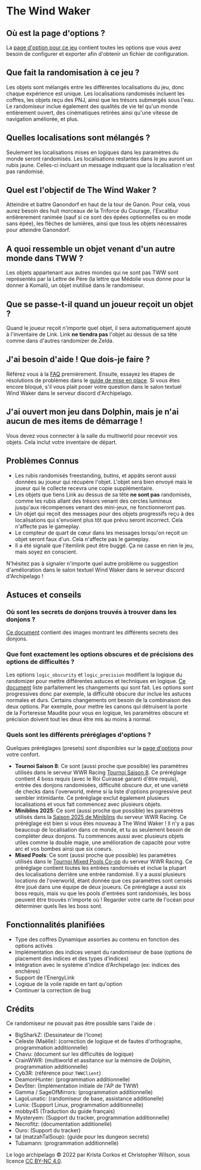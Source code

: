 # The Wind Waker

## Où est la page d'options ?

La [page d'option pour ce jeu](../player-options) contient toutes les options que vous avez besoin de configurer et 
exporter afin d'obtenir un fichier de configuration.

## Que fait la randomisation à ce jeu ?

Les objets sont mélangés entre les différentes localisations du jeu, donc chaque expérience est unique. 
Les localisations randomisés incluent les coffres, les objets reçu des PNJ, ainsi que les trésors submergés sous l'eau.
Le randomiseur inclue également des qualités de vie tel qu'un monde entièrement ouvert, 
des cinématiques retirées ainsi qu'une vitesse de navigation améliorée, et plus.

## Quelles localisations sont mélangés ?

Seulement les localisations mises en logiques dans les paramètres du monde seront randomisés.
Les localisations restantes dans le jeu auront un rubis jaune.
Celles-ci incluant un message indiquant que la localisation n'est pas randomisé.

## Quel est l'objectif de The Wind Waker ?

Atteindre et battre Ganondorf en haut de la tour de Ganon. 
Pour cela, vous aurez besoin des huit morceaux de la Triforce du Courage, l'Excalibur entièrerement ranimée (sauf si ce
sont des épées optionnelles ou en mode sans épée), les flèches de lumières, ainsi que tous les objets nécessaires pour
atteindre Ganondorf.

## A quoi ressemble un objet venant d'un autre monde dans TWW ?

Les objets appartenant aux autres mondes qui ne sont pas TWW sont représentés 
par la Lettre de Père (la lettre que Médolie vous donne pour la donner à Komali),
un objet inutilisé dans le randomiseur.

## Que se passe-t-il quand un joueur reçoit un objet ?

Quand le joueur reçoit n'importe quel objet, il sera automatiquement ajouté à l'inventaire de Link.
Link **ne tiendra pas** l'objet au dessus de sa tête comme dans d'autres randomizer de Zelda.

## J'ai besoin d'aide ! Que dois-je faire ?

Référez vous à la [FAQ](https://lagolunatic.github.io/wwrando/faq/) premièrement. Ensuite, 
essayez les étapes de résolutions de problèmes dans le [guide de mise en place](/tutorial/The%20Wind%20Waker/setup/en).
Si vous êtes encore bloqué, s'il vous plait poser votre question dans le salon textuel Wind Waker 
dans le serveur discord d'Archipelago.

## J'ai ouvert mon jeu dans Dolphin, mais je n'ai aucun de mes items de démarrage !

Vous devez vous connecter à la salle du multiworld pour recevoir vos objets. Cela inclut votre inventaire de départ.

## Problèmes Connus

- Les rubis randomisés freestanding, butins, et appâts seront aussi données au joueur qui récupère l'objet.
  L'objet sera bien envoyé mais le joueur qui le collecte recevra une copie supplémentaire.
- Les objets que tiens Link au dessus de sa tête **ne sont pas** randomisés, 
  comme les rubis allant des trésors venant des cercles lumineux
  jusqu'aux récompenses venant des mini-jeux, ne fonctionneront pas.
- Un objet qui reçoit des messages pour des objets progressifs reçu à des localisations
  qui s'envoient plus tôt que prévu seront incorrect. Cela n'affecte pas le gameplay.
- Le compteur de quart de cœur dans les messages lorsqu'on reçoit un objet seront faux d'un.
  Cela n'affecte pas le gameplay.
- Il a été signalé que l'itemlink peut être buggé. 
  Ça ne casse en rien le jeu, mais soyez en conscient.

N'hésitez pas à signaler n'importe quel autre problème ou suggestion d'amélioration dans le salon textuel Wind Waker
dans le serveur discord d'Archipelago !

## Astuces et conseils

### Où sont les secrets de donjons trouvés à trouver dans les donjons ?

[Ce document](https://docs.google.com/document/d/1LrjGr6W9970XEA-pzl8OhwnqMqTbQaxCX--M-kdsLos/edit?usp=sharing)
contient des images montrant les différents secrets des donjons.

### Que font exactement les options obscures et de précisions des options de difficultés ?

Les options `logic_obscurity` et `logic_precision` modifient la logique du randomizer
pour mettre différentes astuces et techniques en logique.
[Ce document](https://docs.google.com/spreadsheets/d/14ToE1SvNr9yRRqU4GK2qxIsuDUs9Edegik3wUbLtzH8/edit?usp=sharing)
liste parfaitement les changements qui sont fait. Les options sont progressives donc par exemple,
la difficulté obscure dur inclue les astuces normales et durs. 
Certains changements ont besoin de la combinaison des deux options.
Par exemple, pour mettre les canons qui détruisent la porte de la Forteresse Maudite pour vous en logique,
les paramètres obscure et précision doivent tout les deux être mis au moins à normal.

### Quels sont les différents préréglages d'options ?

Quelques préréglages (presets) sont disponibles sur la [page d'options](../player-options) pour votre confort.

- **Tournoi Saison 8**: Ce sont (aussi proche que possible) les paramètres utilisés dans le serveur WWR Racing
  [Tournoi Saison 8](https://docs.google.com/document/d/1b8F5DL3P5fgsQC_URiwhpMfqTpsGh2M-KmtTdXVigh4).
  Ce préréglage contient 4 boss requis (avec le Roi Cuirassé garanti d'être requis),
  entrée des donjons randomisées, difficulté obscure dur, et une variété de checks dans l'overworld,
  même si la liste d'options progressive peut sembler intimidante.
  Ce préréglage exclut également plusieurs localisations et vous fait commencez avec plusieurs objets.
- **Miniblins 2025**: Ce sont (aussi proche que possible) les paramètres utilisés dans la
  [Saison 2025 de Miniblins](https://docs.google.com/document/d/19vT68eU6PepD2BD2ZjR9ikElfqs8pXfqQucZ-TcscV8)
  du serveur WWR Racing. Ce préréglage est bien si vous êtes nouveau à The Wind Waker ! 
  Il n'y a pas beaucoup de localisation dans ce monde, et tu as seulement besoin de compléter deux donjons.
  Tu commences aussi avec plusieurs objets utiles comme la double magie, 
  une amélioration de capacité pour votre arc et vos bombes ainsi que six coeurs.
- **Mixed Pools**: Ce sont (aussi proche que possible) les paramètres utilisés dans le
  [Tournoi Mixed Pools Co-op](https://docs.google.com/document/d/1YGPTtEgP978TIi0PUAD792OtZbE2jBQpI8XCAy63qpg) 
  du serveur WWR Racing. 
  Ce préréglage contient toutes les entrées randomisés et inclue la plupart des localisations
  derrière une entrée randomisé. Il y a aussi plusieurs locations de l'overworld,
  étant donnée que ces paramètres sont censés être joué dans une équipe de deux joueurs.
  Ce préréglage a aussi six boss requis, mais vu que les pools d'entrées sont randomisés, 
  les boss peuvent être trouvés n'importe où ! Regarder votre carte de l'océan pour
  déterminer quels îles les boss sont.

## Fonctionnalités planifiées

- Type des coffres Dynamique assorties au contenu en fonction des options activés
- Implémentation des indices venant du randomiseur de base (options de placement des indices et des types d'indices)
- Intégration avec le système d'indice d'Archipelago (ex: indices des enchères)
- Support de l'EnergyLink
- Logique de la voile rapide en tant qu'option
- Continuer la correction de bug

## Crédits

Ce randomiseur ne pouvait pas être possible sans l'aide de :

- BigSharkZ: (Dessinateur de l'îcone)
- Celeste (Maëlle): (correction de logique et de fautes d'orthographe, programmation additionnelle)
- Chavu: (document sur les difficultés de logique)
- CrainWWR: (multiworld et assitance sur la mémoire de Dolphin, programmation additionnelle)
- Cyb3R: (référence pour `TWWClient`)
- DeamonHunter: (programmation additionnelle)
- Dev5ter: (Implémentation initiale de l'AP de TWW)
- Gamma / SageOfMirrors: (programmation additionnelle)
- LagoLunatic: (randomiseur de base, assistance additionelle)
- Lunix: (Support Linux, programmation additionnelle)
- mobby45 (Traduction du guide français)
- Mysteryem: (Support du tracker, programmation additionnelle)
- Necrofitz: (documentation additionelle)
- Ouro: (Support du tracker)
- tal (matzahTalSoup): (guide pour les dungeon secrets)
- Tubamann: (programmation additionnelle)

Le logo archipelago © 2022 par Krista Corkos et Christopher Wilson, sous licence
[CC BY-NC 4.0](http://creativecommons.org/licenses/by-nc/4.0/).
